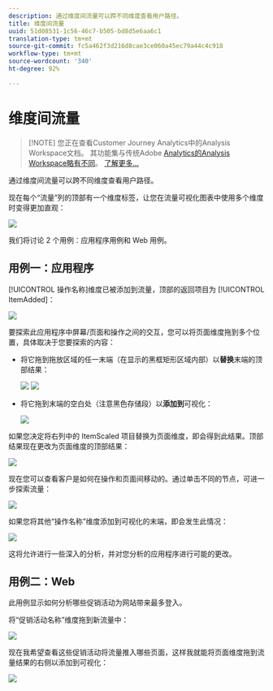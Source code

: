```yaml
---
description: 通过维度间流量可以跨不同维度查看用户路径。
title: 维度间流量
uuid: 51d08531-1c56-46c7-b505-bd8d5e6aa6c1
translation-type: tm+mt
source-git-commit: fc5a462f3d216d8cae3ce060a45ec79a44c4c918
workflow-type: tm+mt
source-wordcount: '340'
ht-degree: 92%

---
```



# 维度间流量

>[!NOTE] 您正在查看Customer Journey Analytics中的Analysis Workspace文档。 其功能集与传统Adobe [Analytics的Analysis Workspace略有不同](https://docs.adobe.com/content/help/zh-Hans/analytics/analyze/analysis-workspace/home.html)。 [了解更多...](/help/getting-started/cja-aa.md)

通过维度间流量可以跨不同维度查看用户路径。

现在每个“流量”列的顶部有一个维度标签，让您在流量可视化图表中使用多个维度时变得更加直观：

![](assets/flow.png)

我们将讨论 2 个用例：应用程序用例和 Web 用例。

## 用例一：应用程序

[!UICONTROL 操作名称]维度已被添加到流量，顶部的返回项目为 [!UICONTROL ItemAdded]：

![](assets/multi-dimensional-flow.png)

要探索此应用程序中屏幕/页面和操作之间的交互，您可以将页面维度拖到多个位置，具体取决于您要探索的内容：

* 将它拖到拖放区域的任一末端（在显示的黑框矩形区域内部）以&#x200B;**替换**&#x200B;末端的顶部结果：

   ![](assets/multi-dimensional-flow2.png) ![](assets/multi-dimensional-flow3.png)

* 将它拖到末端的空白处（注意黑色存储段）以&#x200B;**添加到**&#x200B;可视化：

   ![](assets/multi-dimensional-flow4.png)

如果您决定将右列中的 ItemScaled 项目替换为页面维度，即会得到此结果。顶部结果现在更改为页面维度的顶部结果：

![](assets/multi-dimensional-flow5.png)

现在您可以查看客户是如何在操作和页面间移动的。通过单击不同的节点，可进一步探索流量：

![](assets/multi-dimensional-flow6.png)

如果您将其他“操作名称”维度添加到可视化的末端，即会发生此情况：

![](assets/multi-dimensional-flow7.png)

这将允许进行一些深入的分析，并对您分析的应用程序进行可能的更改。

## 用例二：Web

此用例显示如何分析哪些促销活动为网站带来最多登入。

将“促销活动名称”维度拖到新流量中：

![](assets/multi-dimensional-flow8.png)

现在我希望查看这些促销活动将流量推入哪些页面，这样我就能将页面维度拖到流量结果的右侧以添加到可视化：

![](assets/multi-dimensional-flow9.png)
